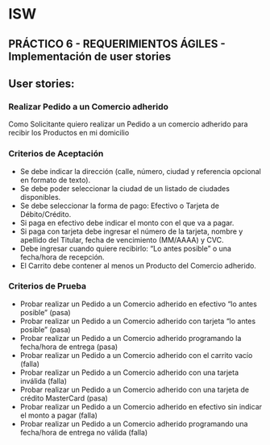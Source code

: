 ﻿# ISW
## PRÁCTICO 6 - REQUERIMIENTOS ÁGILES - Implementación de user stories 

## User stories:
### Realizar Pedido a un Comercio adherido
Como Solicitante quiero realizar un Pedido a un comercio adherido para recibir los Productos en mi domicilio
### Criterios de Aceptación
 - Se debe indicar la dirección (calle, número, ciudad y referencia opcional en formato de texto). 
 - Se debe poder seleccionar la ciudad de un listado de ciudades disponibles.
 - Se debe seleccionar la forma de pago: Efectivo o Tarjeta de Débito/Crédito.
 - Si paga en efectivo debe indicar el monto con el que va a pagar. 
 - Si paga con tarjeta debe ingresar el número de la tarjeta, nombre y apellido del Titular, fecha de vencimiento (MM/AAAA) y CVC.
 - Debe ingresar cuando quiere recibirlo: “Lo antes posible” o una fecha/hora de recepción.
 - El Carrito debe contener al menos un Producto del Comercio adherido.
### Criterios de Prueba
 - Probar realizar un Pedido a un Comercio adherido en efectivo “lo antes posible” (pasa)
 - Probar realizar un Pedido a un Comercio adherido con tarjeta “lo antes posible” (pasa)
 - Probar realizar un Pedido a un Comercio adherido programando la fecha/hora de entrega (pasa)
 - Probar realizar un Pedido a un Comercio adherido con el carrito vacío (falla)
 - Probar realizar un Pedido a un Comercio adherido con una tarjeta inválida (falla)
 - Probar realizar un Pedido a un Comercio adherido con una tarjeta de crédito MasterCard (pasa)
 - Probar realizar un Pedido a un Comercio adherido en efectivo sin indicar el monto a pagar (falla)
 - Probar realizar un Pedido a un Comercio adherido programando una fecha/hora de entrega no válida (falla)

